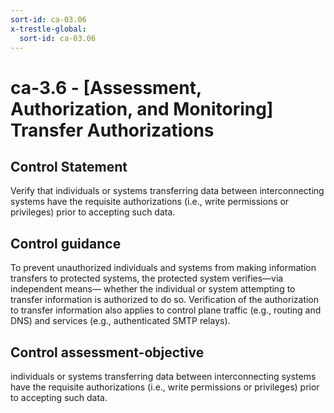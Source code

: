 ```yaml
---
sort-id: ca-03.06
x-trestle-global:
  sort-id: ca-03.06
---
```


# ca-3.6 - \[Assessment, Authorization, and Monitoring\] Transfer Authorizations

## Control Statement

Verify that individuals or systems transferring data between interconnecting systems have the requisite authorizations (i.e., write permissions or privileges) prior to accepting such data.

## Control guidance

To prevent unauthorized individuals and systems from making information transfers to protected systems, the protected system verifies—via independent means— whether the individual or system attempting to transfer information is authorized to do so. Verification of the authorization to transfer information also applies to control plane traffic (e.g., routing and DNS) and services (e.g., authenticated SMTP relays).

## Control assessment-objective

individuals or systems transferring data between interconnecting systems have the requisite authorizations (i.e., write permissions or privileges) prior to accepting such data.
